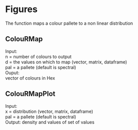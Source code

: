 # Figures
The function maps a colour pallete to a non linear distribution

## ColouRMap    
Input:  
n = number of colours to output   
d = the values on which to map (vector, matrix, dataframe)  
pal = a pallete (default is spectral)  
Ouput:  
vector of colours in Hex  

## ColouRMapPlot  
Input:  
x = distribution (vector, matrix, dataframe)  
pal = a pallete (default is spectral)  
Output: density and values of set of values  
